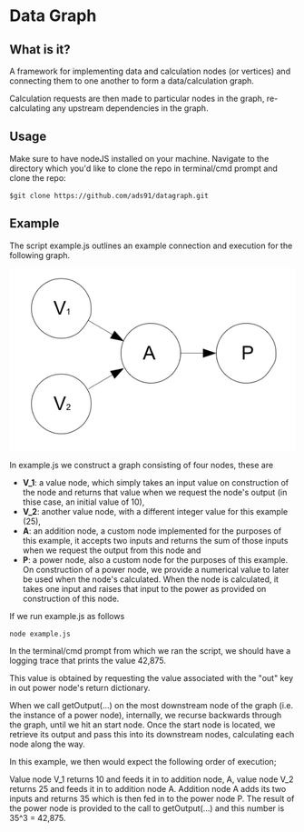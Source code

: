 # Data Graph

## What is it?

A framework for implementing data and calculation nodes (or vertices) and connecting them to one another to form a data/calculation graph.

Calculation requests are then made to particular nodes in the graph, re-calculating any upstream dependencies in the graph.

## Usage

Make sure to have nodeJS installed on your machine. Navigate to the directory which you'd like to clone the repo in terminal/cmd prompt and clone the repo:

    $git clone https://github.com/ads91/datagraph.git


## Example

The script example.js outlines an example connection and execution for the following graph.

![Image of Graph](https://github.com/ads91/datagraph/blob/master/images/example.png)

In example.js we construct a graph consisting of four nodes, these are

- **V_1**: a value node, which simply takes an input value on construction of the node and returns that value when we request the node's output (in thise case, an initial value of 10),
- **V_2**: another value node, with a different integer value for this example (25),
- **A**: an addition node, a custom node implemented for the purposes of this example, it accepts two inputs and returns the sum of those inputs when we request the output from this node and
- **P**: a power node, also a custom node for the purposes of this example. On construction of a power node, we provide a numerical value to later be used when the node's calculated. When the node is calculated, it takes one input and raises that input to the power as provided on construction of this node.

If we run example.js as follows

    node example.js

In the terminal/cmd prompt from which we ran the script, we should have a logging trace that prints the value 42,875.

This value is obtained by requesting the value associated with the "out" key in out power node's return dictionary.

When we call getOutput(...) on the most downstream node of the graph (i.e. the instance of a power node), internally, we recurse backwards through the graph, until we hit an start node. Once the start node is located, we retrieve its output and pass this into its downstream nodes, calculating each node along the way.

In this example, we then would expect the following order of execution;

Value node V_1 returns 10 and feeds it in to addition node, A, value node V_2 returns 25 and feeds it in to addition node A. Addition node A adds its two inputs and returns 35 which is then fed in to the power node P. The result of the power node is provided to the call to getOutput(...) and this number is 35^3 = 42,875.
